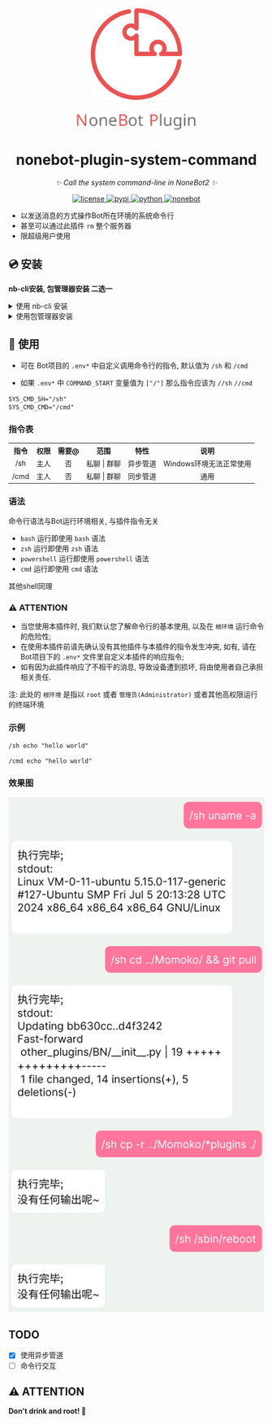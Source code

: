 <div align="center">
  <a href="https://v2.nonebot.dev/store"><img src="https://raw.githubusercontent.com/tkgs0/nbpt/resources/nbp_logo.png" width="180" height="180" alt="NoneBotPluginLogo"></a>
  <br>
  <p><img src="https://raw.githubusercontent.com/tkgs0/nbpt/resources/NoneBotPlugin.svg" width="240" alt="NoneBotPluginText"></p>
</div>

<div align="center">

# nonebot-plugin-system-command

_✨ Call the system command-line in NoneBot2 ✨_

<a href="./LICENSE">
    <img src="https://img.shields.io/github/license/tkgs0/nonebot-plugin-system-command.svg" alt="license">
</a>
<a href="https://pypi.python.org/pypi/nonebot-plugin-system-command">
    <img src="https://img.shields.io/pypi/v/nonebot-plugin-system-command.svg" alt="pypi">
</a>
<a href="https://www.python.org">
    <img src="https://img.shields.io/badge/python-3.9+-blue.svg" alt="python">
</a>
<a href="https://nonebot.dev">
    <img src="https://img.shields.io/badge/nonebot-2.3.1+-red.svg" alt="nonebot">
</a>

</div>

- 以发送消息的方式操作Bot所在环境的系统命令行
- 甚至可以通过此插件 `rm` 整个服务器
- 限超级用户使用

## 💿 安装

**nb-cli安装, 包管理器安装  二选一**

<details>
<summary>使用 nb-cli 安装</summary>

在 nonebot2 项目的根目录下打开命令行, 输入以下指令即可安装

    nb plugin install nonebot-plugin-system-command

</details>

<details>
<summary>使用包管理器安装</summary>

在 nonebot2 项目的插件目录下, 打开命令行,

**根据你使用的包管理器, 输入相应的安装命令**

<details>
<summary>pip</summary>

    pip install nonebot-plugin-system-command

</details>
<details>
<summary>pdm</summary>

    pdm add nonebot-plugin-system-command

</details>
<details>
<summary>poetry</summary>

    poetry add nonebot-plugin-system-command

</details>
<details>
<summary>conda</summary>

    conda install nonebot-plugin-system-command

</details>

打开 bot项目下的 `pyproject.toml` 文件,

在其 `plugins` 里加入 `nonebot_plugin_system_command`

    plugins = ["nonebot_plugin_system_command"]

</details>
</details>

## 🎉 使用

- 可在 Bot项目的 `.env*` 中自定义调用命令行的指令,
  默认值为 `/sh` 和 `/cmd`

- 如果 `.env*` 中 `COMMAND_START` 变量值为 `["/"]`
  那么指令应该为 `//sh` `//cmd`

```env
SYS_CMD_SH="/sh"
SYS_CMD_CMD="/cmd"
```

### 指令表

<table> 
  <tr align="center">
    <th> 指令 </th>
    <th> 权限 </th>
    <th> 需要@ </th>
    <th> 范围 </th>
    <th> 特性 </th>
    <th> 说明 </th>
  </tr>
  <tr align="center">
    <td> /sh </td>
    <td> 主人 </td>
    <td> 否 </td>
    <td> 私聊 | 群聊 </td>
    <td> 异步管道 </td>
    <td> Windows环境无法正常使用 </td>
  </tr>
  <tr align="center">
    <td> /cmd </td>
    <td> 主人 </td>
    <td> 否 </td>
    <td> 私聊 | 群聊 </td>
    <td> 同步管道 </td>
    <td> 通用 </td>
  </tr>
</table>

### 语法

命令行语法与Bot运行环境相关, 与插件指令无关

- `bash` 运行即使用 `bash` 语法
- `zsh` 运行即使用 `zsh` 语法
- `powershell` 运行即使用 `powershell` 语法
- `cmd` 运行即使用 `cmd` 语法

其他shell同理

### ⚠️ ATTENTION

- 当您使用本插件时, 我们默认您了解命令行的基本使用, 以及在 `根环境` 运行命令的危险性;
- 在使用本插件前请先确认没有其他插件与本插件的指令发生冲突, 如有, 请在Bot项目下的 `.env*` 文件里自定义本插件的响应指令;
- 如有因为此插件响应了不相干的消息, 导致设备遭到损坏, 将由使用者自己承担相关责任.

注: 此处的 `根环境` 是指以 `root` 或者 `管理员(Administrator)` 或者其他高权限运行的终端环境

### 示例

```
/sh echo "hello world"
```

```
/cmd echo "hello world"
```

### 效果图

![01.png](https://github.com/tkgs0/nonebot-plugin-system-command/raw/resource/01.png)

## TODO

- [x] 使用异步管道
- [ ] 命令行交互

## ⚠️ ATTENTION

**Don't drink and root! 🍻**
